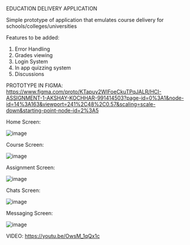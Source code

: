 EDUCATION DELIVERY APPLICATION

Simple prototype of application that emulates course delivery for schools/colleges/universities

Features to be added:

1. Error Handling
2. Grades viewing
3. Login System
4. In app quizzing system
5. Discussions


PROTOTYPE IN FIGMA: https://www.figma.com/proto/KTapuy2WIFoeCkuTPqJALR/HCI-ASSIGNMENT-1-AKSHAY-KOCHHAR-991414503?page-id=0%3A1&node-id=14%3A163&viewport=241%2C48%2C0.57&scaling=scale-down&starting-point-node-id=2%3A5


Home Screen:

![image](https://user-images.githubusercontent.com/33731323/156103718-cb9fab5f-1f45-4c4d-8d5b-8e945e386428.png)

Course Screen: 

![image](https://user-images.githubusercontent.com/33731323/156103737-2279d15e-35bb-4773-857c-aac0a1742636.png)

Assignment Screen: 

![image](https://user-images.githubusercontent.com/33731323/156103755-93d066f7-0091-4b24-914a-7bfc44ee9df5.png)

Chats Screen: 

![image](https://user-images.githubusercontent.com/33731323/156103769-34a57c58-c48f-43c3-8076-56206cc04661.png)

Messaging Screen: 

![image](https://user-images.githubusercontent.com/33731323/156103781-75adb52e-9bd1-4164-b4f9-163202f40cdb.png)

VIDEO: https://youtu.be/OwsM_1qQx1c  


